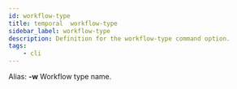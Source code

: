 ```yaml
---
id: workflow-type
title: temporal  workflow-type
sidebar_label: workflow-type
description: Definition for the workflow-type command option.
tags:
	- cli
---
```


Alias: **-w**
Workflow type name.
